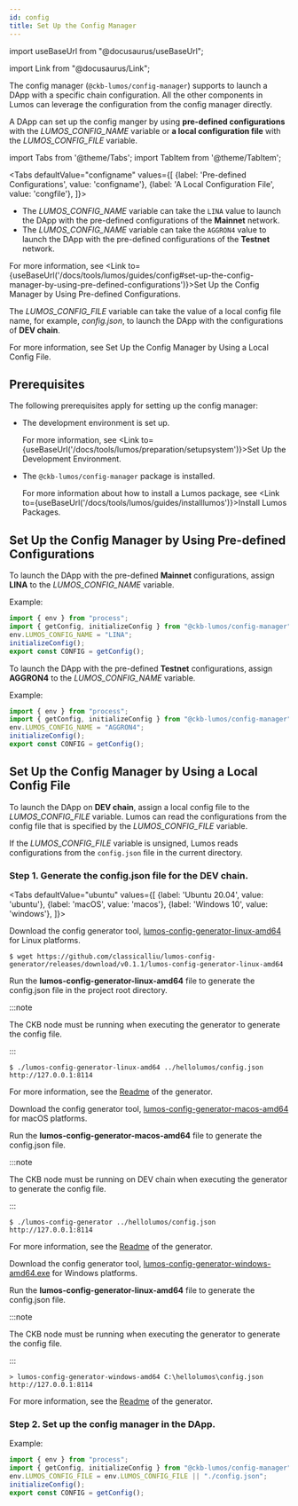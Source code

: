 ```yaml
---
id: config
title: Set Up the Config Manager
---
```

import useBaseUrl from "@docusaurus/useBaseUrl";

import Link from "@docusaurus/Link";

The config manager  (`@ckb-lumos/config-manager`) supports to launch a DApp with a specific chain configuration. All the other components in Lumos can leverage the configuration from the config manager directly.

A DApp can set up the config manger by using **pre-defined configurations** with the <var>LUMOS_CONFIG_NAME</var> variable or **a local configuration file** with the <var>LUMOS_CONFIG_FILE</var> variable.

import Tabs from '@theme/Tabs';
import TabItem from '@theme/TabItem';

<Tabs
  defaultValue="configname"
  values={[
    {label: 'Pre-defined Configurations', value: 'configname'},
    {label: 'A Local Configuration File', value: 'congfile'},
  ]}>
<TabItem value="configname">  <p><ul><li>The <var>LUMOS_CONFIG_NAME</var> variable can take the <code>LINA</code> value to launch the DApp with the pre-defined configurations of the <b>Mainnet</b> network.</li><li>The <var>LUMOS_CONFIG_NAME</var> variable can take the <code>AGGRON4</code> value to launch the DApp with the pre-defined configurations of the <b>Testnet</b> network.</li></ul></p><p>For more information, see <Link to={useBaseUrl('/docs/tools/lumos/guides/config#set-up-the-config-manager-by-using-pre-defined-configurations')}>Set Up the Config Manager by Using Pre-defined Configurations</Link>.</p>

</TabItem>
    <TabItem value="congfile"><p>The <var>LUMOS_CONFIG_FILE</var> variable can take the value of a local config file name, for example, <var>config.json</var>, to launch the DApp with the configurations of <b>DEV chain</b>.</p><p>For more information, see <Link to={useBaseUrl('/docs/tools/lumos/guides/config#set-up-the-config-manager-by-using-a-local-config-file')}>Set Up the Config Manager by Using a Local Config File</Link>.</p>

</TabItem>
</Tabs>

## Prerequisites

The following prerequisites apply for setting up the config manager:

- The development environment is set up.

  For more information, see <Link to={useBaseUrl('/docs/tools/lumos/preparation/setupsystem')}>Set Up the Development Environment</Link>.

- The `@ckb-lumos/config-manager` package is installed.

  For more information about how to install a Lumos package, see <Link to={useBaseUrl('/docs/tools/lumos/guides/installlumos')}>Install Lumos Packages</Link>.

## Set Up the Config Manager by Using Pre-defined Configurations

To launch the DApp with the pre-defined **Mainnet** configurations, assign <b>LINA</b> to the <var>LUMOS_CONFIG_NAME</var> variable.

Example:

```typescript {3}
import { env } from "process";
import { getConfig, initializeConfig } from "@ckb-lumos/config-manager";
env.LUMOS_CONFIG_NAME = "LINA";
initializeConfig();
export const CONFIG = getConfig();
```

To launch the DApp with the pre-defined **Testnet** configurations, assign **AGGRON4** to the <var>LUMOS_CONFIG_NAME</var> variable.

Example:

```typescript {3}
import { env } from "process";
import { getConfig, initializeConfig } from "@ckb-lumos/config-manager";
env.LUMOS_CONFIG_NAME = "AGGRON4";
initializeConfig();
export const CONFIG = getConfig();
```

## Set Up the Config Manager by Using a Local Config File

To launch the DApp on **DEV chain**, assign a local config file to the <var>LUMOS_CONFIG_FILE</var> variable. Lumos can read the configurations from the config file that is specified by the <var>LUMOS_CONFIG_FILE</var> variable. 

If the <var>LUMOS_CONFIG_FILE</var> variable is unsigned, Lumos reads configurations from the `config.json` file in the current directory.

### Step 1. Generate the config.json file for the DEV chain.

<Tabs
  defaultValue="ubuntu"
  values={[
    {label: 'Ubuntu 20.04', value: 'ubuntu'},
    {label: 'macOS', value: 'macos'},
    {label: 'Windows 10', value: 'windows'},
  ]}>
<TabItem value="ubuntu"><p>Download the config generator tool, <a href="https://github.com/classicalliu/lumos-config-generator/releases/download/v0.1.1/lumos-config-generator-linux-amd64">lumos-config-generator-linux-amd64</a> for Linux platforms.</p>

```shell
$ wget https://github.com/classicalliu/lumos-config-generator/releases/download/v0.1.1/lumos-config-generator-linux-amd64
```

<p>Run the <b>lumos-config-generator-linux-amd64</b> file to generate the config.json file in the project root directory.</p>

:::note

The CKB node must be running when executing the generator to generate the config file.

:::

```shell
$ ./lumos-config-generator-linux-amd64 ../hellolumos/config.json http://127.0.0.1:8114
```

<p>For more information, see the <a href="https://github.com/classicalliu/lumos-config-generator">Readme</a> of the generator.</p>

</TabItem><TabItem value="macos"><p>Download the config generator tool, <a href="https://github.com/classicalliu/lumos-config-generator/releases/download/v0.1.1/lumos-config-generator-macos-amd64">lumos-config-generator-macos-amd64</a> for macOS platforms.</p>

<p>Run the <b>lumos-config-generator-macos-amd64</b> file to generate the config.json file.</p>

:::note

The CKB node must be running on DEV chain when executing the generator to generate the config file.

:::

```shell
$ ./lumos-config-generator ../hellolumos/config.json http://127.0.0.1:8114
```

<p>For more information, see the <a href="https://github.com/classicalliu/lumos-config-generator">Readme</a> of the generator.</p>

</TabItem>

<TabItem value="windows"><p>Download the config generator tool, <a href="https://github.com/classicalliu/lumos-config-generator/releases/download/v0.1.1/lumos-config-generator-windows-amd64.exe">lumos-config-generator-windows-amd64.exe</a> for Windows platforms.</p>

<p>Run the <b>lumos-config-generator-linux-amd64</b> file to generate the config.json file.</p>

:::note

The CKB node must be running when executing the generator to generate the config file.

:::

```shell
> lumos-config-generator-windows-amd64 C:\hellolumos\config.json http://127.0.0.1:8114
```

<p>For more information, see the <a href="https://github.com/classicalliu/lumos-config-generator">Readme</a> of the generator.</p>

</TabItem>
</Tabs>

### **Step 2. Set up the config manager in the DApp.**

Example:

```typescript title="hellolumos/src/index.ts"
import { env } from "process";
import { getConfig, initializeConfig } from "@ckb-lumos/config-manager";
env.LUMOS_CONFIG_FILE = env.LUMOS_CONFIG_FILE || "./config.json";
initializeConfig();
export const CONFIG = getConfig();
```